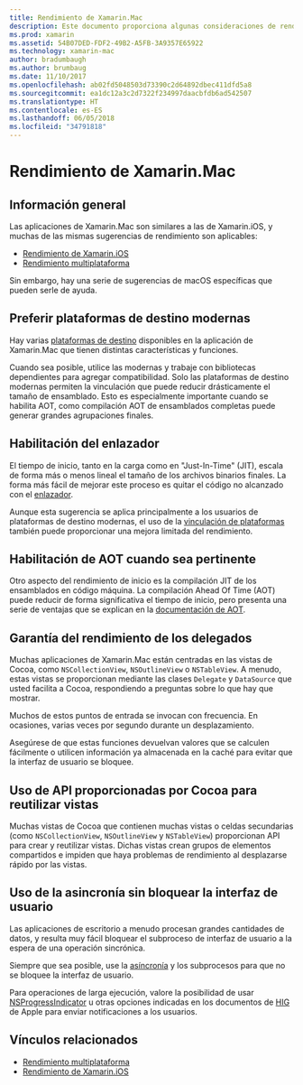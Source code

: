 ```yaml
---
title: Rendimiento de Xamarin.Mac
description: Este documento proporciona algunas consideraciones de rendimiento para aplicaciones de Xamarin.Mac. Analiza la plataforma de destino moderna, el vinculador, el AOT, los delegados, las API de Cocoa para reutilizar las vistas y el código asincrónico.
ms.prod: xamarin
ms.assetid: 54B07DED-FDF2-49B2-A5FB-3A9357E65922
ms.technology: xamarin-mac
author: bradumbaugh
ms.author: brumbaug
ms.date: 11/10/2017
ms.openlocfilehash: ab02fd5048503d73390c2d64892dbec411dfd5a8
ms.sourcegitcommit: ea1dc12a3c2d7322f234997daacbfdb6ad542507
ms.translationtype: HT
ms.contentlocale: es-ES
ms.lasthandoff: 06/05/2018
ms.locfileid: "34791818"
---
```

# <a name="xamarinmac-performance"></a>Rendimiento de Xamarin.Mac

## <a name="overview"></a>Información general

Las aplicaciones de Xamarin.Mac son similares a las de Xamarin.iOS, y muchas de las mismas sugerencias de rendimiento son aplicables:

- [Rendimiento de Xamarin.iOS](~/ios/deploy-test/performance.md)
- [Rendimiento multiplataforma](~/cross-platform/deploy-test/memory-perf-best-practices.md)

Sin embargo, hay una serie de sugerencias de macOS específicas que pueden serle de ayuda.

## <a name="prefer-modern-target-framework"></a>Preferir plataformas de destino modernas

Hay varias [plataformas de destino](~/mac/platform/target-framework.md) disponibles en la aplicación de Xamarin.Mac que tienen distintas características y funciones.

Cuando sea posible, utilice las modernas y trabaje con bibliotecas dependientes para agregar compatibilidad. Solo las plataformas de destino modernas permiten la vinculación que puede reducir drásticamente el tamaño de ensamblado. Esto es especialmente importante cuando se habilita AOT, como compilación AOT de ensamblados completas puede generar grandes agrupaciones finales.

## <a name="enable-the-linker"></a>Habilitación del enlazador

El tiempo de inicio, tanto en la carga como en "Just-In-Time" (JIT), escala de forma más o menos lineal el tamaño de los archivos binarios finales. La forma más fácil de mejorar este proceso es quitar el código no alcanzado con el [enlazador](~/mac/deploy-test/linker.md).

Aunque esta sugerencia se aplica principalmente a los usuarios de plataformas de destino modernas, el uso de la [vinculación de plataformas](~/mac/deploy-test/linker.md) también puede proporcionar una mejora limitada del rendimiento.

## <a name="enable-aot-when-appropriate"></a>Habilitación de AOT cuando sea pertinente

Otro aspecto del rendimiento de inicio es la compilación JIT de los ensamblados en código máquina. La compilación Ahead Of Time (AOT) puede reducir de forma significativa el tiempo de inicio, pero presenta una serie de ventajas que se explican en la [documentación de AOT](~/mac/internals/aot.md).

## <a name="ensure-performant-delegates"></a>Garantía del rendimiento de los delegados

Muchas aplicaciones de Xamarin.Mac están centradas en las vistas de Cocoa, como `NSCollectionView`, `NSOutlineView` o `NSTableView`. A menudo, estas vistas se proporcionan mediante las clases `Delegate` y `DataSource` que usted facilita a Cocoa, respondiendo a preguntas sobre lo que hay que mostrar.

Muchos de estos puntos de entrada se invocan con frecuencia. En ocasiones, varias veces por segundo durante un desplazamiento.

Asegúrese de que estas funciones devuelvan valores que se calculen fácilmente o utilicen información ya almacenada en la caché para evitar que la interfaz de usuario se bloquee.

## <a name="use-cocoa-provided-apis-for-reusing-views"></a>Uso de API proporcionadas por Cocoa para reutilizar vistas

Muchas vistas de Cocoa que contienen muchas vistas o celdas secundarias (como `NSCollectionView`, `NSOutlineView` y `NSTableView`) proporcionan API para crear y reutilizar vistas. Dichas vistas crean grupos de elementos compartidos e impiden que haya problemas de rendimiento al desplazarse rápido por las vistas.

## <a name="use-async-and-do-not-block-the-ui"></a>Uso de la asincronía sin bloquear la interfaz de usuario

Las aplicaciones de escritorio a menudo procesan grandes cantidades de datos, y resulta muy fácil bloquear el subproceso de interfaz de usuario a la espera de una operación sincrónica.

Siempre que sea posible, use la [asíncronía](~/cross-platform/platform/async.md) y los subprocesos para que no se bloquee la interfaz de usuario.

Para operaciones de larga ejecución, valore la posibilidad de usar [NSProgressIndicator](https://developer.xamarin.com/samples/mac/ProgressBarExample/) u otras opciones indicadas en los documentos de [HIG](https://developer.apple.com/macos/human-interface-guidelines/indicators/progress-indicators/) de Apple para enviar notificaciones a los usuarios.


## <a name="related-links"></a>Vínculos relacionados

- [Rendimiento multiplataforma](~/cross-platform/deploy-test/memory-perf-best-practices.md)
- [Rendimiento de Xamarin.iOS](~/ios/deploy-test/performance.md)
